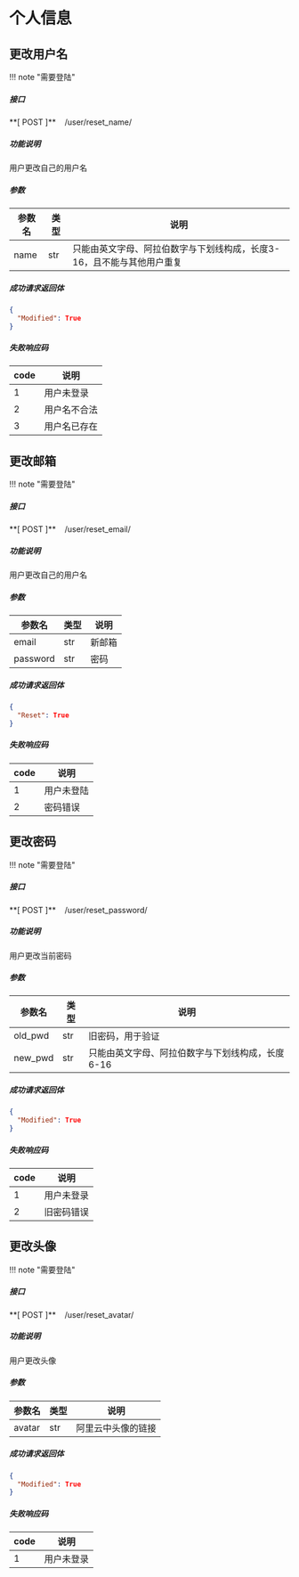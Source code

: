 # 个人信息

## 更改用户名

!!! note "需要登陆"

##### 接口

<div class="grid cards" markdown>
<span>**[ POST ]**    /user/reset_name/</span>
</div>

##### 功能说明

用户更改自己的用户名

##### 参数

| 参数名 | 类型 | 说明                                                                   |
| ------ | ---- | ---------------------------------------------------------------------- |
| name   | str  | 只能由英文字母、阿拉伯数字与下划线构成，长度3-16，且不能与其他用户重复 |

##### 成功请求返回体

```json
{
  "Modified": True
}
```

##### 失败响应码

| code | 说明         |
| ---- | ------------ |
| 1    | 用户未登录   |
| 2    | 用户名不合法 |
| 3    | 用户名已存在 |

## 更改邮箱

!!! note "需要登陆"

##### 接口

<div class="grid cards" markdown>
<span>**[ POST ]**    /user/reset_email/</span>
</div>

##### 功能说明

用户更改自己的用户名

##### 参数

| 参数名   | 类型 | 说明   |
| -------- | ---- | ------ |
| email    | str  | 新邮箱 |
| password | str  | 密码   |

##### 成功请求返回体

```json
{
  "Reset": True
}
```

##### 失败响应码

| code | 说明       |
| ---- | ---------- |
| 1    | 用户未登陆 |
| 2    | 密码错误   |

## 更改密码

!!! note "需要登陆"

##### 接口

<div class="grid cards" markdown>
<span>**[ POST ]**    /user/reset_password/</span>
</div>

##### 功能说明

用户更改当前密码

##### 参数

| 参数名  | 类型 | 说明                                             |
| ------- | ---- | ------------------------------------------------ |
| old_pwd | str  | 旧密码，用于验证                                 |
| new_pwd | str  | 只能由英文字母、阿拉伯数字与下划线构成，长度6-16 |

##### 成功请求返回体

```json
{
  "Modified": True
}
```

##### 失败响应码

| code | 说明       |
| ---- | ---------- |
| 1    | 用户未登录 |
| 2    | 旧密码错误 |

## 更改头像

!!! note "需要登陆"

##### 接口

<div class="grid cards" markdown>
<span>**[ POST ]**    /user/reset_avatar/</span>
</div>

##### 功能说明

用户更改头像

##### 参数

| 参数名 | 类型 | 说明               |
| ------ | ---- | ------------------ |
| avatar | str  | 阿里云中头像的链接 |

##### 成功请求返回体

```json
{
  "Modified": True
}
```

##### 失败响应码

| code | 说明       |
| ---- | ---------- |
| 1    | 用户未登录 |
